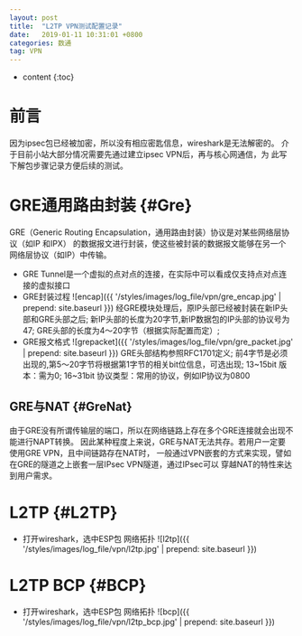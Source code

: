 ```yaml
---
layout: post
title:  "L2TP VPN测试配置记录"
date:   2019-01-11 10:31:01 +0800
categories: 数通
tag: VPN
---
```


* content
{:toc}


前言
====================================
因为ipsec包已经被加密，所以没有相应密匙信息，wireshark是无法解密的。
介于目前小站大部分情况需要先通过建立ipsec VPN后，再与核心网通信，为
此写下解包步骤记录方便后续的测试。

GRE通用路由封装                                                    {#Gre}
====================================
GRE（Generic Routing Encapsulation，通用路由封装）协议是对某些网络层协议（如IP 和IPX）
的数据报文进行封装，使这些被封装的数据报文能够在另一个网络层协议（如IP）中传输。
+ GRE Tunnel是一个虚拟的点对点的连接，在实际中可以看成仅支持点对点连接的虚拟接口
+ GRE封装过程
![encap]({{ '/styles/images/log_file/vpn/gre_encap.jpg' | prepend: site.baseurl  }})
经GRE模块处理后，原IP头部已经被封装在新IP头部和GRE头部之后;
新IP头部的长度为20字节,新IP数据包的IP头部的协议号为47;
GRE头部的长度为4～20字节（根据实际配置而定）;
+ GRE报文格式
![grepacket]({{ '/styles/images/log_file/vpn/gre_packet.jpg' | prepend: site.baseurl  }})
GRE头部结构参照RFC1701定义;
前4字节是必须出现的,第5～20字节将根据第1字节的相关bit位信息，可选出现;
13~15bit 版本：需为0;
16~31bit 协议类型：常用的协议，例如IP协议为0800


GRE与NAT                                                    {#GreNat}
------------------------------------

由于GRE没有所谓传输层的端口，所以在网络链路上存在多个GRE连接就会出现不能进行NAPT转换。
因此某种程度上来说，GRE与NAT无法共存。若用户一定要使用GRE VPN，且中间链路存在NAT时，
一般通过VPN嵌套的方式来实现，譬如在GRE的隧道之上嵌套一层IPsec VPN隧道，通过IPsec可以
穿越NAT的特性来达到用户需求。


L2TP                                                    {#L2TP}
====================================
+ 打开wireshark，选中ESP包
网络拓扑
![l2tp]({{ '/styles/images/log_file/vpn/l2tp.jpg' | prepend: site.baseurl  }})


L2TP BCP                                                    {#BCP}
====================================
+ 打开wireshark，选中ESP包
网络拓扑
![bcp]({{ '/styles/images/log_file/vpn/l2tp_bcp.jpg' | prepend: site.baseurl  }})



